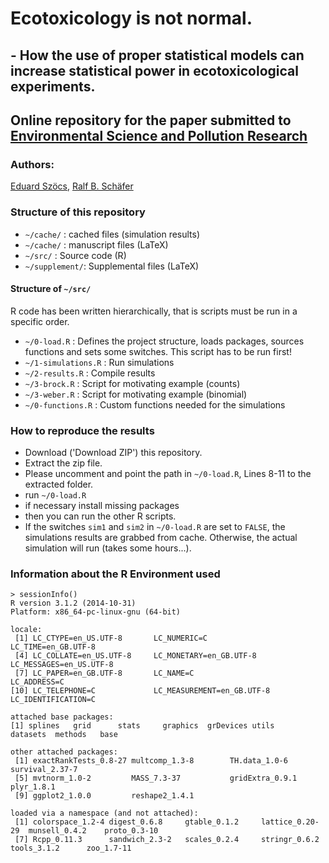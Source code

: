 # Ecotoxicology is not normal.
## - How the use of proper statistical models can increase statistical power in ecotoxicological experiments.

## Online repository for the paper submitted to [Environmental Science and Pollution Research](http://www.springer.com/environment/journal/11356)

### Authors: 

[Eduard Szöcs](http://www.uni-koblenz-landau.de/en/campus-landau/faculty7/environmental-sciences/landscape-ecology/Staff/eduardszoecs), [Ralf B. Schäfer](http://www.uni-koblenz-landau.de/en/campus-landau/faculty7/environmental-sciences/landscape-ecology/Staff/ralf-schaefer/ralf-schaefer)


### Structure of this repository

* `~/cache/`	: cached files (simulation results)
* `~/cache/`  : manuscript files (LaTeX)
* `~/src/`    	: Source code (R)
* `~/supplement/`: Supplemental files (LaTeX)



#### Structure of `~/src/`

R code has been written hierarchically, that is scripts must be run in a specific order.

* `~/0-load.R`   				: Defines the project structure, loads packages, sources functions and sets some switches. This script has to be run first!
* `~/1-simulations.R`   : Run simulations
* `~/2-results.R`				: Compile results
* `~/3-brock.R`					: Script for motivating example (counts)
* `~/3-weber.R`					: Script for motivating example (binomial)
* `~/0-functions.R`					: Custom functions needed for the simulations


### How to reproduce the results

* Download ('Download ZIP') this repository.
* Extract the zip file.
* Please uncomment and point the path in `~/0-load.R`, Lines 8-11 to the extracted folder.
* run `~/0-load.R`
* if necessary install missing packages
* then you can run the other R scripts.
* If the switches `sim1` and `sim2` in `~/0-load.R` are set to `FALSE`, the simulations results are grabbed from cache. Otherwise, the actual simulation will run (takes some hours...).


### Information about the R Environment used

```{r}
> sessionInfo()
R version 3.1.2 (2014-10-31)
Platform: x86_64-pc-linux-gnu (64-bit)

locale:
 [1] LC_CTYPE=en_US.UTF-8       LC_NUMERIC=C               LC_TIME=en_GB.UTF-8       
 [4] LC_COLLATE=en_US.UTF-8     LC_MONETARY=en_GB.UTF-8    LC_MESSAGES=en_US.UTF-8   
 [7] LC_PAPER=en_GB.UTF-8       LC_NAME=C                  LC_ADDRESS=C              
[10] LC_TELEPHONE=C             LC_MEASUREMENT=en_GB.UTF-8 LC_IDENTIFICATION=C       

attached base packages:
[1] splines   grid      stats     graphics  grDevices utils     datasets  methods   base     

other attached packages:
 [1] exactRankTests_0.8-27 multcomp_1.3-8        TH.data_1.0-6         survival_2.37-7      
 [5] mvtnorm_1.0-2         MASS_7.3-37           gridExtra_0.9.1       plyr_1.8.1           
 [9] ggplot2_1.0.0         reshape2_1.4.1       

loaded via a namespace (and not attached):
 [1] colorspace_1.2-4 digest_0.6.8     gtable_0.1.2     lattice_0.20-29  munsell_0.4.2    proto_0.3-10    
 [7] Rcpp_0.11.3      sandwich_2.3-2   scales_0.2.4     stringr_0.6.2    tools_3.1.2      zoo_1.7-11 
 ```
